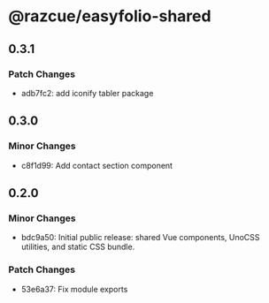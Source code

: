 # @razcue/easyfolio-shared

## 0.3.1

### Patch Changes

- adb7fc2: add iconify tabler package

## 0.3.0

### Minor Changes

- c8f1d99: Add contact section component

## 0.2.0

### Minor Changes

- bdc9a50: Initial public release: shared Vue components, UnoCSS utilities, and static CSS bundle.

### Patch Changes

- 53e6a37: Fix module exports
